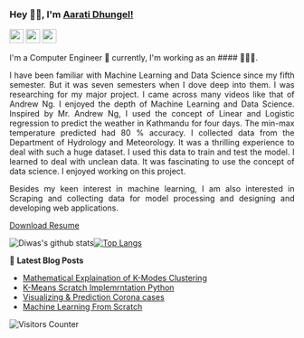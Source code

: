 ### Hey 👋🏽, I'm [Aarati Dhungel!](https://aaratidhungel.com.np) 
 
<p>
    <a href="mailto:aaratidhungel156@gmail.com"><img src="https://img.shields.io/badge/Email-%23E4405F.svg?&style=for-the-badge&logo=gmail&logoColor=white" height=25></a>
  <a href="https://www.instagram.com/aarati_dhungel_/"><img src="https://img.shields.io/badge/instagram-%23E4405F.svg?&style=for-the-badge&logo=instagram&logoColor=white" height=25></a>  
  <a href="https://www.linkedin.com/in/aarati-dhungel"><img src="https://img.shields.io/badge/linkedin-%230077B5.svg?&style=for-the-badge&logo=linkedin&logoColor=white" height=25></a>
  </a>  
 
</p>
 
<div style="text-align: justify">
 
 
I'm  a Computer Engineer 🚀 currently, I'm working as an #### 👨🏽‍💻.
 
I have been familiar with Machine Learning and Data Science since my fifth semester. But it was seven semesters when I dove deep into them. I was researching for my major project. I came across many videos like that of Andrew Ng. I enjoyed the depth of Machine Learning and Data Science. Inspired by Mr. Andrew Ng, I used the concept of Linear and Logistic regression to predict the weather in Kathmandu for four days. The min-max temperature predicted had 80 % accuracy. I collected data from the Department of Hydrology and Meteorology. It was a thrilling experience to deal with such a huge dataset. I used this data to train and test the model.  I learned to deal with unclean data. It was fascinating to use the concept of data science. I enjoyed working on this project. 

Besides my keen interest in machine learning, I am also interested in Scraping and collecting data for model processing and designing and developing web applications.
  </div>
 

[Download Resume](https://aaratidhungel.com.np)
 
![Diwas's github stats](https://github-readme-stats.vercel.app/api?username=aaratidh&count_private=true&show_icons=true&theme=dark)<a href="https://github.com/aaratidh">[![Top Langs](https://github-readme-stats.vercel.app/api/top-langs/?username=aaratidh&layout=compact&theme=dark)](https://github.com/aaratidh)</a>
 
 
 
📕 **Latest Blog Posts**
<!-- BLOG-POST-LIST:START -->
- [Mathematical Explaination of K-Modes Clustering ](https://aihubprojects.com/k-modes-clustering-algorithm-mathematical-scratch-implementation/)
- [K-Means Scratch Implemrntation Python](https://aihubprojects.com/k-means-clustering-from-scratch-python/)
- [Visualizing & Prediction Corona cases](https://aihubprojects.com/visualizing-predicting-corona-cases/)
- [Machine Learning From Scratch](https://aihubprojects.com/machine-learning-from-scratch-python/)
<!-- BLOG-POST-LIST:END -->
 
 
 <img src="https://visitor-badge.glitch.me/badge?page_id=aaratidh.aaratidh" alt="Visitors Counter">
 

